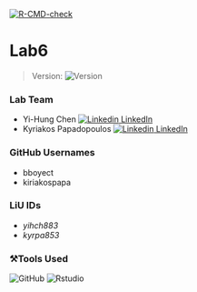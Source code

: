 <!-- badges: start -->
  [![R-CMD-check](https://github.com/bboyect/Lab6/actions/workflows/R-CMD-check.yaml/badge.svg)](https://github.com/bboyect/Lab6/actions/workflows/R-CMD-check.yaml)
  <!-- badges: end -->
# Lab6
> Version:
<img alt="Version" src="https://img.shields.io/amo/v/W?label=Version&logo=R&logoColor=yellow"></a>

### Lab Team
* Yi-Hung Chen [![Linkedin](https://i.stack.imgur.com/gVE0j.png) LinkedIn](https://www.linkedin.com/in/yi-hung-chen-7aa54120a/)
* Kyriakos Papadopoulos [![Linkedin](https://i.stack.imgur.com/gVE0j.png) LinkedIn](https://www.linkedin.com/in/kyriakos-papadopoulos-0295461a0/)

### GitHub Usernames
* bboyect
* kiriakospapa

### LiU IDs
* *yihch883*
* *kyrpa853*

### ⚒️Tools Used
<img alt="GitHub" src="https://img.shields.io/badge/Github--edr?style=plastic&logo=github&?logoColor=red&logoWidth=20&color=inactive"></a>
<img alt="Rstudio" src="https://img.shields.io/badge/Rstudio--edr?style=plastic&logo=rstudio&?logoColor=red&logoWidth=20&color=inactive&labelColor=success"></a>

